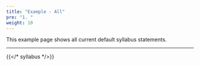 ```yaml
---
title: "Example - All"
pre: "1. "
weight: 10
---
```


This example page shows all current default syllabus statements.

<hr />

{{</* syllabus */>}}